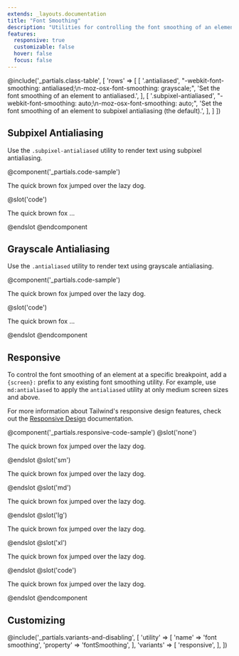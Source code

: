 ```yaml
---
extends: _layouts.documentation
title: "Font Smoothing"
description: "Utilities for controlling the font smoothing of an element."
features:
  responsive: true
  customizable: false
  hover: false
  focus: false
---
```


@include('_partials.class-table', [
  'rows' => [
    [
      '.antialiased',
      "-webkit-font-smoothing: antialiased;\n-moz-osx-font-smoothing: grayscale;",
      'Set the font smoothing of an element to antialiased.',
    ],
    [
      '.subpixel-antialiased',
      "-webkit-font-smoothing: auto;\n-moz-osx-font-smoothing: auto;",
      'Set the font smoothing of an element to subpixel antialiasing (the default).',
    ],
  ]
])

## Subpixel Antialiasing

Use the `.subpixel-antialiased` utility to render text using subpixel antialiasing.

@component('_partials.code-sample')
<p class="subpixel-antialiased text-lg text-grey-800">The quick brown fox jumped over the lazy dog.</p>
@slot('code')
<p class="subpixel-antialiased ...">The quick brown fox ...</p>
@endslot
@endcomponent

## Grayscale Antialiasing

Use the `.antialiased` utility to render text using grayscale antialiasing.

@component('_partials.code-sample')
<p class="antialiased text-lg text-grey-800">The quick brown fox jumped over the lazy dog.</p>
@slot('code')
<p class="antialiased ...">The quick brown fox ...</p>
@endslot
@endcomponent

## Responsive

To control the font smoothing of an element at a specific breakpoint, add a `{screen}:` prefix to any existing font smoothing utility. For example, use `md:antialiased` to apply the `antialiased` utility at only medium screen sizes and above.

For more information about Tailwind's responsive design features, check out the [Responsive Design](/docs/responsive-design) documentation.

@component('_partials.responsive-code-sample')
@slot('none')
<p class="antialiased text-lg text-grey-800">The quick brown fox jumped over the lazy dog.</p>
@endslot
@slot('sm')
<p class="subpixel-antialiased text-lg text-grey-800">The quick brown fox jumped over the lazy dog.</p>
@endslot
@slot('md')
<p class="antialiased text-lg text-grey-800">The quick brown fox jumped over the lazy dog.</p>
@endslot
@slot('lg')
<p class="subpixel-antialiased text-lg text-grey-800">The quick brown fox jumped over the lazy dog.</p>
@endslot
@slot('xl')
<p class="antialiased text-lg text-grey-800">The quick brown fox jumped over the lazy dog.</p>
@endslot
@slot('code')
<p class="none:antialiased sm:subpixel-antialiased md:antialiased lg:subpixel-antialiased xl:antialiased ...">
  The quick brown fox jumped over the lazy dog.
</p>
@endslot
@endcomponent

## Customizing

@include('_partials.variants-and-disabling', [
    'utility' => [
        'name' => 'font smoothing',
        'property' => 'fontSmoothing',
    ],
    'variants' => [
        'responsive',
    ],
])
